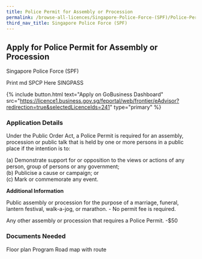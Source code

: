 ```yaml
---
title: Police Permit for Assembly or Procession
permalink: /browse-all-licences/Singapore-Police-Force-(SPF)/Police-Permit-for-Assembly-or-Procession
third_nav_title: Singapore Police Force (SPF)
---
```


## Apply for Police Permit for Assembly or Procession

Singapore Police Force (SPF)

Print md SPCP Here SINGPASS

{% include button.html text="Apply on GoBusiness Dashboard" src="https://licence1.business.gov.sg/feportal/web/frontier/eAdvisor?redirection=true&selectedLicenceIds=241" type="primary" %}

### Application Details

<p>Under the Public Order Act, a Police Permit is required for an assembly, procession or public talk that is held by one or more persons in a public place if the intention is to:</p>
<p>(a) Demonstrate support for or opposition to the views or actions of any person, group of persons or any government;<br>(b) Publicise a cause or campaign; or<br>(c) Mark or commemorate any event.</p>

**Additional Information**

Public assembly or procession for the purpose of a marriage, funeral, lantern festival, walk-a-jog, or marathon. - No permit fee is required.

Any other assembly or procession that requires a Police Permit.
-$50

### Documents Needed

Floor plan
Program
Road map with route

